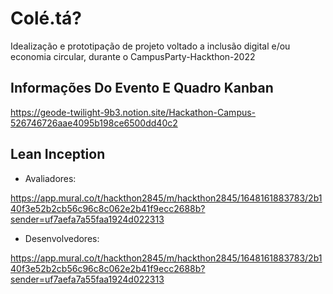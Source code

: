 # Colé.tá?
Idealização e prototipação de projeto voltado a inclusão digital e/ou economia circular, durante o CampusParty-Hackthon-2022

## Informações Do Evento E Quadro Kanban
https://geode-twilight-9b3.notion.site/Hackathon-Campus-526746726aae4095b198ce6500dd40c2

## Lean Inception
- Avaliadores:

https://app.mural.co/t/hackthon2845/m/hackthon2845/1648161883783/2b140f3e52b2cb56c96c8c062e2b41f9ecc2688b?sender=uf7aefa7a55faa1924d022313

- Desenvolvedores:

https://app.mural.co/t/hackthon2845/m/hackthon2845/1648161883783/2b140f3e52b2cb56c96c8c062e2b41f9ecc2688b?sender=uf7aefa7a55faa1924d022313
